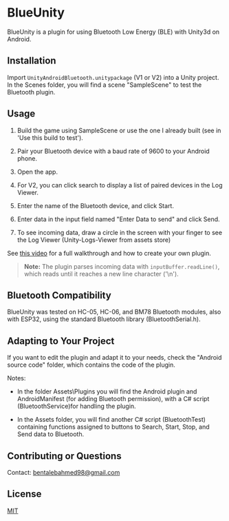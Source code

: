# BlueUnity
BlueUnity is a plugin for using Bluetooth Low Energy (BLE) with Unity3d on Android.

## Installation

Import `UnityAndroidBluetooth.unitypackage` (V1 or V2) into a Unity project. In the Scenes folder, you will find a scene "SampleScene" to test the Bluetooth plugin.

## Usage

1) Build the game using SampleScene or use the one I already built (see in 'Use this build to test').

2) Pair your Bluetooth device with a baud rate of 9600 to your Android phone.

3) Open the app.
   
4) For V2, you can click search to display a list of paired devices in the Log Viewer.

5) Enter the name of the Bluetooth device, and click Start.

6) Enter data in the input field named "Enter Data to send" and click Send.

7) To see incoming data, draw a circle in the screen with your finger to see the Log Viewer (Unity-Logs-Viewer from assets store)

See [this video](https://www.youtube.com/watch?v=n9F6J5m7BJI) for a full walkthrough and how to create your own plugin.

> **Note:** The plugin parses incoming data with `inputBuffer.readLine()`, which reads until it reaches a new line character ('\n').

## Bluetooth Compatibility

BlueUnity was tested on HC-05, HC-06, and BM78 Bluetooth modules, also with ESP32, using the standard Bluetooth library (BluetoothSerial.h).

## Adapting to Your Project

If you want to edit the plugin and adapt it to your needs, check the "Android source code" folder, which contains the code of the plugin.

Notes:

* In the folder Assets\Plugins you will find the Android plugin and AndroidManifest (for adding Bluetooth permission), with a C# script (BluetoothService)for handling the plugin.

* In the Assets folder, you will find another C# script (BluetoothTest) containing functions assigned to buttons to Search, Start, Stop, and Send data to Bluetooth.

## Contributing or Questions

Contact: bentalebahmed98@gmail.com

## License
[MIT](https://choosealicense.com/licenses/mit/)
